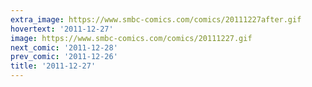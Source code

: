 ```yaml
---
extra_image: https://www.smbc-comics.com/comics/20111227after.gif
hovertext: '2011-12-27'
image: https://www.smbc-comics.com/comics/20111227.gif
next_comic: '2011-12-28'
prev_comic: '2011-12-26'
title: '2011-12-27'
---
```


